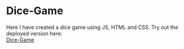 # Dice-Game
Here I have created a dice game using JS, HTML and CSS.
Try out the deployed version here: 
<br>
<a href="https://metakunal.github.io/Dice-Game/">Dice-Game</a>
